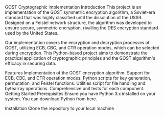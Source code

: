 GOST Cryptographic Implementation
Introduction
This project is an implementation of the GOST symmetric encryption algorithm, a Soviet-era standard that was highly classified until the dissolution of the USSR. Designed on a Feistel network structure, the algorithm was developed to ensure secure, symmetric encryption, rivalling the DES encryption standard used by the United States.

Our implementation covers the encryption and decryption processes of GOST, utilizing ECB, CBC, and CTR operation modes, which can be selected during encryption. This Python-based project aims to demonstrate the practical application of cryptographic principles and the GOST algorithm's efficacy in securing data.

Features
Implementation of the GOST encryption algorithm.
Support for ECB, CBC, and CTR operation modes.
Python scripts for key generation, permutation, and Feistel functions.
Utilities script for file handling and bytearray operations.
Comprehensive unit tests for each component.
Getting Started
Prerequisites
Ensure you have Python 3.x installed on your system. You can download Python from here.

Installation
Clone the repository to your local machine
